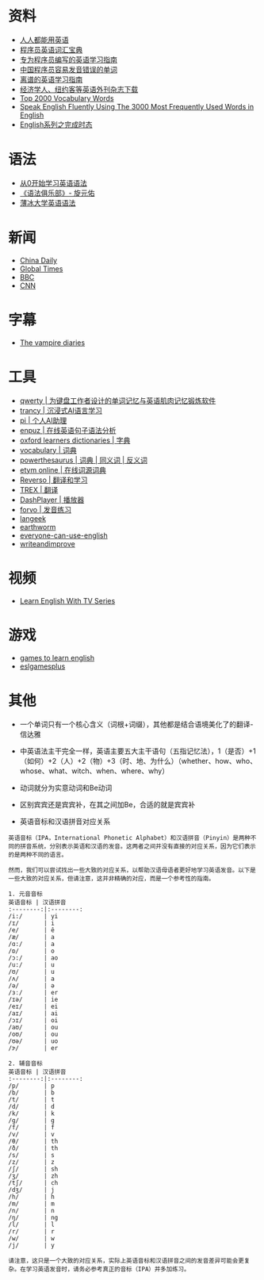 # 资料
- [人人都能用英语](https://github.com/xiaolai/everyone-can-use-english)
- [程序员英语词汇宝典](https://github.com/Wei-Xia/most-frequent-technology-english-words)
- [专为程序员编写的英语学习指南](https://github.com/yujiangshui/A-Programmers-Guide-to-English)
- [中国程序员容易发音错误的单词](https://github.com/shimohq/chinese-programmer-wrong-pronunciation)
- [离谱的英语学习指南](https://github.com/byoungd/English-level-up-tips)
- [经济学人、纽约客等英语外刊杂志下载](https://github.com/hehonghui/awesome-english-ebooks)
- [Top 2000 Vocabulary Words](https://www.talkenglish.com/vocabulary/top-2000-vocabulary.aspx)
- [Speak English Fluently Using The 3000 Most Frequently Used Words in English](https://basicenglishspeaking.com/3000-most-common-words/)
- [English系列之完成时态](https://www.fengorz.me/2020/06/15/English%E7%B3%BB%E5%88%97%E4%B9%8B%E5%AE%8C%E6%88%90%E6%97%B6%E6%80%81-%E7%8E%B0%E5%9C%A8%E5%AE%8C%E6%88%90%E6%97%B6/)

# 语法
- [从0开始学习英语语法](https://github.com/hzpt-inet-club/english-note)
- [《语法俱乐部》- 旋元佑](https://github.com/llwslc/grammar-club)
- [薄冰大学英语语法](https://github.com/oldwestenglish/grammar)

# 新闻
- [China Daily](https://www.chinadailyasia.com/hk)
- [Global Times](https://www.globaltimes.cn/)
- [BBC](https://www.bbc.com/)
- [CNN](https://edition.cnn.com/)

# 字幕
- [The vampire diaries](https://my-subs.net/showlistsubtitles-1811-the-vampire-diaries)

# 工具
- [qwerty | 为键盘工作者设计的单词记忆与英语肌肉记忆锻炼软件](https://qwerty.kaiyi.cool/)
- [trancy | 沉浸式AI语言学习](https://www.trancy.org/zh-cn)
- [pi | 个人AI助理](https://pi.ai/)
- [enpuz | 在线英语句子语法分析](https://enpuz.com)
- [oxford learners dictionaries | 字典](https://www.oxfordlearnersdictionaries.com/us/)
- [vocabulary | 词典](https://www.vocabulary.com/)
- [powerthesaurus | 词典 | 同义词 | 反义词](https://www.powerthesaurus.org/)
- [etym online | 在线词源词典](https://www.etymonline.com/cn)
- [Reverso | 翻译和学习](https://context.reverso.net/)
- [TREX | 翻译](https://tr-ex.me/)
- [DashPlayer | 播放器](https://github.com/solidSpoon/DashPlayer)
- [forvo | 发音练习](https://forvo.com/)
- [langeek](https://langeek.co/)
- [earthworm](https://github.com/cuixueshe/earthworm)
- [everyone-can-use-english](https://github.com/ZuodaoTech/everyone-can-use-english)
- [writeandimprove](https://writeandimprove.com/)

# 视频
- [Learn English With TV Series](https://www.youtube.com/@LearnEnglishWithTVSeries)

# 游戏
- [games to learn english](https://www.gamestolearnenglish.com/)
- [eslgamesplus](https://www.eslgamesplus.com/)

# 其他

- 一个单词只有一个核心含义（词根+词缀），其他都是结合语境美化了的翻译-信达雅
- 中英语法主干完全一样，英语主要五大主干语句（五指记忆法），1（是否）+1（如何）+2（人）+2（物）+3（时、地、为什么）（whether、how、who、whose、what、witch、when、where、why）
- 动词就分为实意动词和Be动词
- 区别宾宾还是宾宾补，在其之间加Be，合适的就是宾宾补

- 英语音标和汉语拼音对应关系
```
英语音标（IPA，International Phonetic Alphabet）和汉语拼音（Pinyin）是两种不同的拼音系统，分别表示英语和汉语的发音。这两者之间并没有直接的对应关系，因为它们表示的是两种不同的语言。

然而，我们可以尝试找出一些大致的对应关系，以帮助汉语母语者更好地学习英语发音。以下是一些大致的对应关系，但请注意，这并非精确的对应，而是一个参考性的指南。

1. 元音音标
英语音标 | 汉语拼音
:--------:|:--------:
/i:/      | yi
/ɪ/       | i
/e/       | ê
/æ/       | a
/ɑ:/      | a
/ɒ/       | o
/ɔ:/      | ao
/u:/      | u
/ʊ/       | u
/ʌ/       | a
/ə/       | ə
/ɜː/      | er
/ɪə/      | ie
/eɪ/      | ei
/aɪ/      | ai
/ɔɪ/      | oi
/aʊ/      | ou
/oʊ/      | ou
/ʊə/      | uo
/ɝ/       | er

2. 辅音音标
英语音标 | 汉语拼音
:--------:|:--------:
/p/       | p
/b/       | b
/t/       | t
/d/       | d
/k/       | k
/g/       | g
/f/       | f
/v/       | v
/θ/       | th
/ð/       | th
/s/       | s
/z/       | z
/ʃ/       | sh
/ʒ/       | zh
/tʃ/      | ch
/dʒ/      | j
/h/       | h
/m/       | m
/n/       | n
/ŋ/       | ng
/l/       | l
/r/       | r
/w/       | w
/j/       | y

请注意，这只是一个大致的对应关系，实际上英语音标和汉语拼音之间的发音差异可能会更复杂。在学习英语发音时，请务必参考真正的音标（IPA）并多加练习。
```
